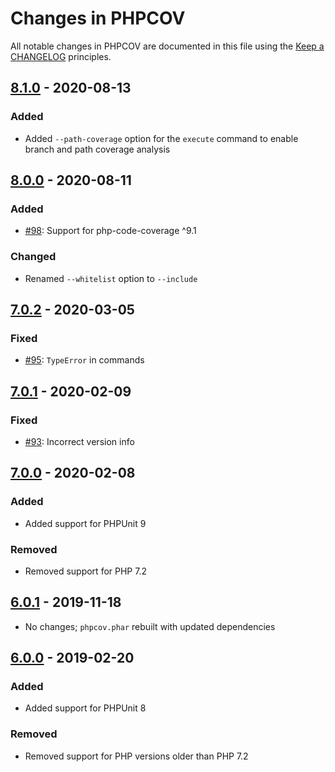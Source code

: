 # Changes in PHPCOV

All notable changes in PHPCOV are documented in this file using the [Keep a CHANGELOG](https://keepachangelog.com/) principles.

## [8.1.0] - 2020-08-13

### Added

* Added `--path-coverage` option for the `execute` command to enable branch and path coverage analysis

## [8.0.0] - 2020-08-11

### Added

* [#98](https://github.com/sebastianbergmann/phpcov/issues/98): Support for php-code-coverage ^9.1

### Changed

* Renamed `--whitelist` option to `--include`

## [7.0.2] - 2020-03-05

### Fixed

* [#95](https://github.com/sebastianbergmann/phpcov/pull/95): `TypeError` in commands

## [7.0.1] - 2020-02-09

### Fixed

* [#93](https://github.com/sebastianbergmann/phpcov/issues/93): Incorrect version info

## [7.0.0] - 2020-02-08

### Added

* Added support for PHPUnit 9

### Removed

* Removed support for PHP 7.2

## [6.0.1] - 2019-11-18

* No changes; `phpcov.phar` rebuilt with updated dependencies

## [6.0.0] - 2019-02-20

### Added

* Added support for PHPUnit 8

### Removed

* Removed support for PHP versions older than PHP 7.2

[8.1.0]: https://github.com/sebastianbergmann/phpcov/compare/8.0.0...8.1.0
[8.0.0]: https://github.com/sebastianbergmann/phpcov/compare/7.0.2...8.0.0
[7.0.2]: https://github.com/sebastianbergmann/phpcov/compare/7.0.1...7.0.2
[7.0.1]: https://github.com/sebastianbergmann/phpcov/compare/7.0.0...7.0.1
[7.0.0]: https://github.com/sebastianbergmann/phpcov/compare/6.0.1...7.0.0
[6.0.1]: https://github.com/sebastianbergmann/phpcov/compare/6.0.0...6.0.1
[6.0.0]: https://github.com/sebastianbergmann/phpcov/compare/5.0.0...6.0.0

